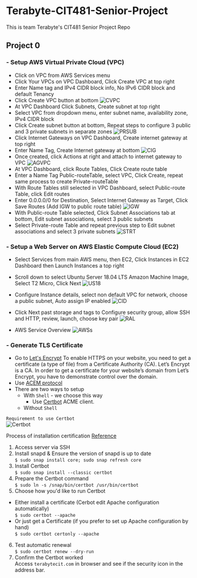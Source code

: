 # Terabyte-CIT481-Senior-Project
This is team Terabyte's CIT481 Senior Project Repo

## **Project 0**

### - Setup AWS Virtual Private Cloud (VPC)
- Click on VPC from AWS Services menu
- Click Your VPCs on VPC Dashboard, Click Create VPC at top right
- Enter Name tag and IPv4 CIDR block info, No IPv6 CIDR block and default Tenancy
- Click Create VPC button at bottom
![CVPC](https://user-images.githubusercontent.com/70084203/112622949-f3f85780-8de8-11eb-8494-8d0b615da483.png)
- At VPC Dashboard Click Subnets, Create subnet at top right
- Select VPC from dropdown menu, enter subnet name, availability zone, IPv4 CIDR block
- Click Create subnet button at bottom, Repeat steps to configure 3 public and 3 private subnets in separate zones
![PRSUB](https://user-images.githubusercontent.com/70084203/112623825-1048c400-8dea-11eb-92aa-661b5e1efe74.png)
- Click Internet Gateways on VPC Dashboard, Create internet gateway at top right
- Enter Name Tag, Create Internet gateway at bottom
![CIG](https://user-images.githubusercontent.com/70084203/112624071-57cf5000-8dea-11eb-8f31-94869d4fa45d.png)
- Once created, click Actions at right and attach to internet gateway to VPC
![AGVPC](https://user-images.githubusercontent.com/70084203/112624251-9bc25500-8dea-11eb-9703-f64d282ef917.png)
- At VPC Dashboard, click Route Tables, Click Create route table
- Enter a Name Tag Public-routeTable, select VPC, Click Create, repeat same process to create Private-routeTable
- With Route Tables still selected in VPC Dashboard, select Public-route Table, click Edit routes
- Enter 0.0.0.0/0 for Destination, Select Internet Gateway as Target, Click Save Routes  (Add IGW to public route table)
![IGW](https://user-images.githubusercontent.com/70084203/112624792-4c305900-8deb-11eb-88bd-432a5b78adb3.png)
- With Public-route Table selected, Click Subnet Associations tab at bottom, Edit subnet associations, select 3 public subnets
- Select Private-route Table and repeat previous step to Edit subnet associations and select 3 private subnets
![STRT](https://user-images.githubusercontent.com/70084203/112624945-826dd880-8deb-11eb-89e9-65863a55426f.png)

### - Setup a Web Server on AWS Elastic Compute Cloud (EC2)
- Select Services from main AWS menu, then EC2, Click Instances in EC2 Dashboard then Launch Instances a top right
- Scroll down to select Ubuntu Server 18.04 LTS Amazon Machine Image, Select T2 Micro, Click Next
![US18](https://user-images.githubusercontent.com/70084203/112625169-c9f46480-8deb-11eb-9472-efe7c291e662.png)
- Configure Instance details, select non default VPC for network, choose a public subnet, Auto assign IP enabled
![CID](https://user-images.githubusercontent.com/70084203/112625350-045e0180-8dec-11eb-973d-68aae84a62ba.png)
- Click Next past storage and tags to Configure security group, allow SSH and HTTP, review, launch, choose key pair
![RAL](https://user-images.githubusercontent.com/70084203/112625506-42f3bc00-8dec-11eb-8ffd-530daae5647e.png)

- AWS Service Overview
![AWSs](https://user-images.githubusercontent.com/70084203/112683327-9f77cb00-8e2e-11eb-8437-09f52076149b.png)


### - Generate TLS Certificate
- Go to [Let's Encrypt](https://letsencrypt.org/)
  To enable HTTPS on your website, you need to get a certificate (a type of file) from a Certificate Authority (CA). Let’s Encrypt is a CA. In order to get a certificate for your website’s domain from Let’s Encrypt, you have to demonstrate control over the domain.   
- Use [ACEM protocol](https://tools.ietf.org/html/rfc8555)
- There are two ways to setup
  - With `Shell` - we choose this way
    - Use [Certbot](https://certbot.eff.org/) ACME client.
  - Without `Shell`

`Requirement to use Certbot`  
![Certbot](https://user-images.githubusercontent.com/69828773/110901905-e2c42c80-82b9-11eb-86cd-38a5e7f97234.png)  

Process of installation certification [Reference](https://certbot.eff.org/lets-encrypt/ubuntubionic-apache)  
1. Access server via SSH
2. Install snapd & Ensure the version of snapd is up to date  
  `$ sudo snap install core; sudo snap refresh core`
3. Install Certbot  
  `$ sudo snap install --classic certbot`
4. Prepare the Certbot command  
  `$ sudo ln -s /snap/bin/certbot /usr/bin/certbot`
5. Choose how you'd like to run Certbot
  - Either install a certificate (Cerbot edit Apache configuration automatically)  
  `$ sudo certbot --apache`
  - Or just get a Certificate (if you prefer to set up Apache configuration by hand)  
    `$ sudo certbot certonly --apache`  
6. Test automatic renewal  
  `$ sudo certbot renew --dry-run`  
7. Confirm the Certbot worked   
  Access `terabytecit.com` in browser and see if the security icon in the address bar. 

